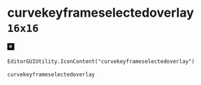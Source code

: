 # curvekeyframeselectedoverlay `16x16`
<img src="/img/curvekeyframeselectedoverlay.png" width=16 height=16>

``` CSharp
EditorGUIUtility.IconContent("curvekeyframeselectedoverlay")
```
```
curvekeyframeselectedoverlay
```
